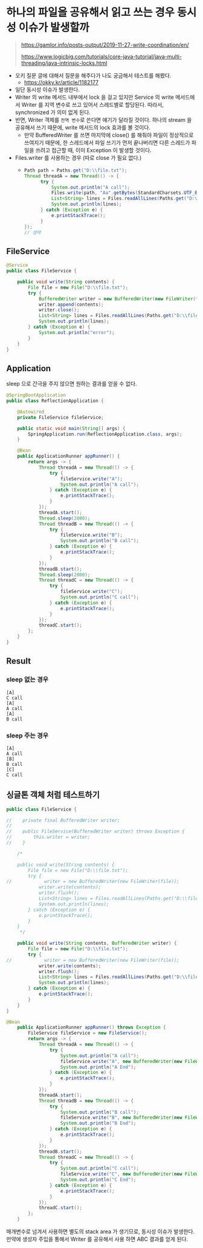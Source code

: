 # 하나의 파일을 공유해서 읽고 쓰는 경우 동시성 이슈가 발생할까

> https://gamlor.info/posts-output/2019-11-27-write-coordination/en/
> 
> https://www.logicbig.com/tutorials/core-java-tutorial/java-multi-threading/java-intrinsic-locks.html

- 오키 질문 글에 대해서 질문을 해주다가 나도 궁금해서 테스트를 해봤다.
    - https://okky.kr/article/1182177
- 일단 동시성 이슈가 발생한다.
- Writer 의 write 메서드 내부에서 lock 을 걸고 있지만 Service 의 write 메서드에서 Writer 를 지역 변수로 쓰고 있어서 스레드별로 할당된다. 따라서, synchronized 가 의미 없게 된다.
- 반면, Writer 객체를 `전역 변수`로 쓴다면 얘기가 달라질 것이다. 하나의 stream 을 공유해서 쓰기 때문에, write 메서드의 lock 효과를 볼 것이다.
    - 만약 BufferedWriter 를 쓰면 마지막에 close() 를 해줘야 파일이 정상적으로 쓰여지기 때문에, 한 스레드에서 파일 쓰기가 먼저 끝나버리면 다른 스레드가 파일을 쓰려고 접근할 때, 이미 Exception 이 발생할 것이다. 
- Files.writer 를 사용하는 경우 (따로 close 가 필요 없다.)
    - ```java
      Path path = Paths.get("D:\\file.txt");
      Thread threadA = new Thread(() -> {
            try {
                System.out.println("A call");
                Files.write(path, "Aa".getBytes(StandardCharsets.UTF_8));
                List<String> lines = Files.readAllLines(Paths.get("D:\\file.txt"));
                System.out.println(lines);
            } catch (Exception e) {
                e.printStackTrace();
            }
      });
      // 생략
      ```

## FileService

```java
@Service
public class FileService {

    public void write(String contents) {
        File file = new File("D:\\file.txt");
        try {
            BufferedWriter writer = new BufferedWriter(new FileWriter(file));
            writer.append(contents);
            writer.close();
            List<String> lines = Files.readAllLines(Paths.get("D:\\file.txt"));
            System.out.println(lines);
        } catch (Exception e) {
            System.out.println("error");
        }
    }
}
```

## Application

sleep 으로 간극을 주지 않으면 원하는 결과를 얻을 수 없다.


```java
@SpringBootApplication
public class ReflectionApplication {

    @Autowired
    private FileService fileService;

    public static void main(String[] args) {
        SpringApplication.run(ReflectionApplication.class, args);
    }

    @Bean
    public ApplicationRunner appRunner() {
        return args -> {
            Thread threadA = new Thread(() -> {
                try {
                    fileService.write("A");
                    System.out.println("A call");
                } catch (Exception e) {
                    e.printStackTrace();
                }
            });
            threadA.start();
            Thread.sleep(2000);
            Thread threadB = new Thread(() -> {
                try {
                    fileService.write("B");
                    System.out.println("B call");
                } catch (Exception e) {
                    e.printStackTrace();
                }
            });
            threadB.start();
            Thread.sleep(2000);
            Thread threadC = new Thread(() -> {
                try {
                    fileService.write("C");
                    System.out.println("C call");
                } catch (Exception e) {
                    e.printStackTrace();
                }
            });
            threadC.start();
        };
    }
}
```

## Result

### sleep 없는 경우

```
[A]
C call
[A]
A call
[A]
B call
```

### sleep 주는 경우

```
[A]
A call
[B]
B call
[C]
C call
```

## 싱글톤 객체 처럼 테스트하기

```java
public class FileService {

//    private final BufferedWriter writer;
//
//    public FileService(BufferedWriter writer) throws Exception {
//        this.writer = writer;
//    }

    /*

    public void write(String contents) {
        File file = new File("D:\\file.txt");
        try {
//            writer = new BufferedWriter(new FileWriter(file));
            writer.write(contents);
            writer.flush();
            List<String> lines = Files.readAllLines(Paths.get("D:\\file.txt"));
            System.out.println(lines);
        } catch (Exception e) {
            e.printStackTrace();
        }
    }
     */

    public void write(String contents, BufferedWriter writer) {
        File file = new File("D:\\file.txt");
        try {
//            writer = new BufferedWriter(new FileWriter(file));
            writer.write(contents);
            writer.flush();
            List<String> lines = Files.readAllLines(Paths.get("D:\\file.txt"));
            System.out.println(lines);
        } catch (Exception e) {
            e.printStackTrace();
        }
    }
}
```
```java
@Bean
    public ApplicationRunner appRunner() throws Exception {
        FileService fileService = new FileService();
        return args -> {
            Thread threadA = new Thread(() -> {
                try {
                    System.out.println("A call");
                    fileService.write("A", new BufferedWriter(new FileWriter("D:\\file.txt")));
                    System.out.println("A End");
                } catch (Exception e) {
                    e.printStackTrace();
                }
            });
            threadA.start();
            Thread threadB = new Thread(() -> {
                try {
                    System.out.println("B call");
                    fileService.write("B", new BufferedWriter(new FileWriter("D:\\file.txt")));
                    System.out.println("B End");
                } catch (Exception e) {
                    e.printStackTrace();
                }
            });
            threadB.start();
            Thread threadC = new Thread(() -> {
                try {
                    System.out.println("C call");
                    fileService.write("C", new BufferedWriter(new FileWriter("D:\\file.txt")));
                    System.out.println("C End");
                } catch (Exception e) {
                    e.printStackTrace();
                }
            });
            threadC.start();
        };
    }
```

매개변수로 넘겨서 사용하면 별도의 stack area 가 생기므로, 동시성 이슈가 발생한다. 만약에 생성자 주입을 통해서 Writer 를 공유해서 사용 하면 ABC 결과를 얻게 된다.
